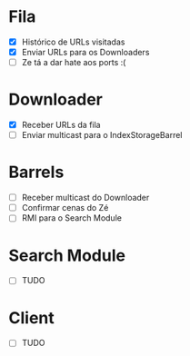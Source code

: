 # Fila

- [x] Histórico de URLs visitadas
- [x] Enviar URLs para os Downloaders
- [ ] Ze tá a dar hate aos ports :(

# Downloader

- [x] Receber URLs da fila
- [ ] Enviar multicast para o IndexStorageBarrel

# Barrels

- [ ] Receber multicast do Downloader
- [ ] Confirmar cenas do Zé
- [ ] RMI para o Search Module

# Search Module

- [ ] TUDO

# Client

- [ ] TUDO
